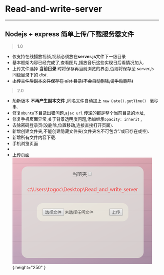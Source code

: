 # Read-and-write-server
------
## Nodejs + express 简单上传/下载服务器文件
> 1.0
* 仅支持在线播放视频,视频必须放在**server.js**文件下一级目录
* 基本框架内容已经完成了,查看图片,播放音乐这些实现日后看情况加入.
* 上传文件选择 **当前目录** 时将保存再当前浏览的界面,否则将保存至 *server.js* 同级目录下的 *dist*.
* ~~上传文件后副本文件保存在 *dist* 目录(不会自动删除,请手动删除)~~
> 2.0
* 船新版本 **不再产生副本文件** ,同名文件自动加上 `new Date().getTime() ` 毫秒串.
* 修复`Ubuntu`下目录出错问题,`ajax url` 传递的都是整个当前目录的地址,
* 修复手机页面异常,关于背景透明度问题,添加继承`opacity: inherit` ,
* 去除密码登录页(没删除,位置移动,连接直接打开页面).
* 新增创建文件夹,不能创建隐藏文件夹(文件夹名不可包含'.'或已存在或空).
* 新增所有文件内容下载.
* 手机浏览页面   
* <img src="/togoc/Read_and_write_server/raw/master/images/onphone.jpg" alt="" style="max-width:40%;">
* 上传页面
  ![](/images/up_file.png){:height="250" }
